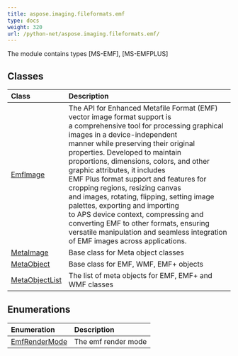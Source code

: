 ```yaml
---
title: aspose.imaging.fileformats.emf
type: docs
weight: 320
url: /python-net/aspose.imaging.fileformats.emf/
---
```



The module contains types [MS-EMF], [MS-EMFPLUS]

## **Classes**
| **Class** | **Description** |
| :- | :- |
| [EmfImage](/imaging/python-net/aspose.imaging.fileformats.emf/emfimage/) | The API for Enhanced Metafile Format (EMF) vector image format support is<br/>            a comprehensive tool for processing graphical images in a device-independent<br/>            manner while preserving their original properties. Developed to maintain<br/>            proportions, dimensions, colors, and other graphic attributes, it includes<br/>            EMF Plus format support and features for cropping regions, resizing canvas<br/>            and images, rotating, flipping, setting image palettes, exporting and importing<br/>            to APS device context, compressing and converting EMF to other formats, ensuring<br/>            versatile manipulation and seamless integration of EMF images across applications. |
| [MetaImage](/imaging/python-net/aspose.imaging.fileformats.emf/metaimage/) | Base class for Meta object classes |
| [MetaObject](/imaging/python-net/aspose.imaging.fileformats.emf/metaobject/) | Base class for  EMF, WMF, EMF+ objects |
| [MetaObjectList](/imaging/python-net/aspose.imaging.fileformats.emf/metaobjectlist/) | The list of meta objects for EMF, EMF+ and WMF classes |
## **Enumerations**
| **Enumeration** | **Description** |
| :- | :- |
| [EmfRenderMode](/imaging/python-net/aspose.imaging.fileformats.emf/emfrendermode/) | The emf render mode |
